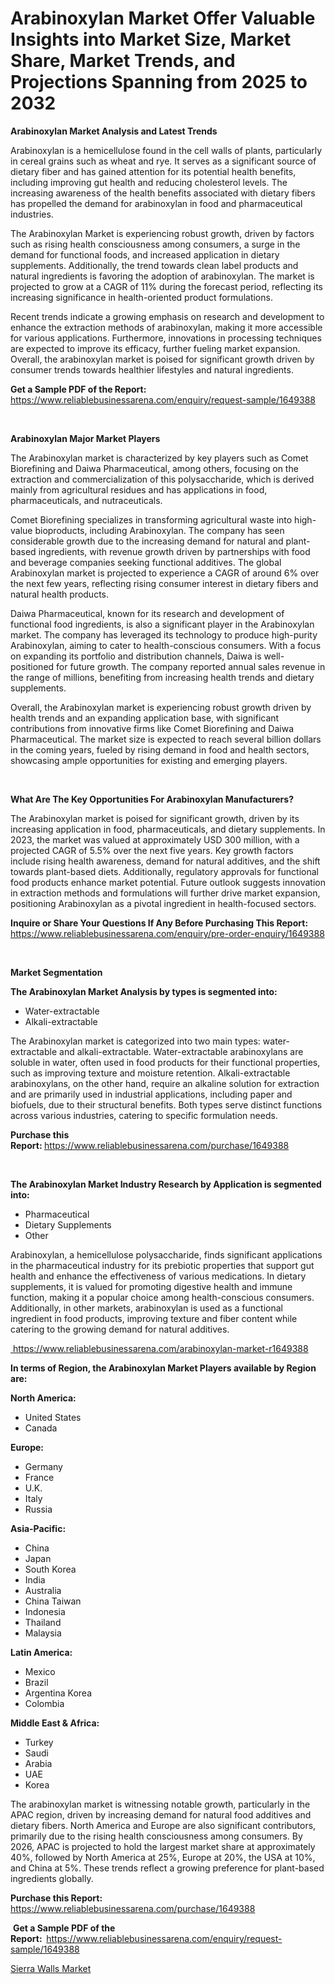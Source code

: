 <p><h1>Arabinoxylan Market Offer Valuable Insights into Market Size, Market Share, Market Trends, and Projections Spanning from 2025 to 2032</h1></p><p><strong>Arabinoxylan Market Analysis and Latest Trends</strong></p>
<p><p>Arabinoxylan is a hemicellulose found in the cell walls of plants, particularly in cereal grains such as wheat and rye. It serves as a significant source of dietary fiber and has gained attention for its potential health benefits, including improving gut health and reducing cholesterol levels. The increasing awareness of the health benefits associated with dietary fibers has propelled the demand for arabinoxylan in food and pharmaceutical industries.</p><p>The Arabinoxylan Market is experiencing robust growth, driven by factors such as rising health consciousness among consumers, a surge in the demand for functional foods, and increased application in dietary supplements. Additionally, the trend towards clean label products and natural ingredients is favoring the adoption of arabinoxylan. The market is projected to grow at a CAGR of 11% during the forecast period, reflecting its increasing significance in health-oriented product formulations.</p><p>Recent trends indicate a growing emphasis on research and development to enhance the extraction methods of arabinoxylan, making it more accessible for various applications. Furthermore, innovations in processing techniques are expected to improve its efficacy, further fueling market expansion. Overall, the arabinoxylan market is poised for significant growth driven by consumer trends towards healthier lifestyles and natural ingredients.</p></p>
<p><strong>Get a Sample PDF of the Report:&nbsp;</strong> <a href="https://www.reliablebusinessarena.com/enquiry/request-sample/1649388?utm_campaign=3041&utm_medium=2&utm_source=Github&utm_content=ia&utm_term=01042025&utm_id=arabinoxylan">https://www.reliablebusinessarena.com/enquiry/request-sample/1649388</a></p>
<p>&nbsp;</p>
<p><strong>Arabinoxylan Major Market Players</strong></p>
<p><p>The Arabinoxylan market is characterized by key players such as Comet Biorefining and Daiwa Pharmaceutical, among others, focusing on the extraction and commercialization of this polysaccharide, which is derived mainly from agricultural residues and has applications in food, pharmaceuticals, and nutraceuticals.</p><p>Comet Biorefining specializes in transforming agricultural waste into high-value bioproducts, including Arabinoxylan. The company has seen considerable growth due to the increasing demand for natural and plant-based ingredients, with revenue growth driven by partnerships with food and beverage companies seeking functional additives. The global Arabinoxylan market is projected to experience a CAGR of around 6% over the next few years, reflecting rising consumer interest in dietary fibers and natural health products.</p><p>Daiwa Pharmaceutical, known for its research and development of functional food ingredients, is also a significant player in the Arabinoxylan market. The company has leveraged its technology to produce high-purity Arabinoxylan, aiming to cater to health-conscious consumers. With a focus on expanding its portfolio and distribution channels, Daiwa is well-positioned for future growth. The company reported annual sales revenue in the range of millions, benefiting from increasing health trends and dietary supplements.</p><p>Overall, the Arabinoxylan market is experiencing robust growth driven by health trends and an expanding application base, with significant contributions from innovative firms like Comet Biorefining and Daiwa Pharmaceutical. The market size is expected to reach several billion dollars in the coming years, fueled by rising demand in food and health sectors, showcasing ample opportunities for existing and emerging players.</p></p>
<p>&nbsp;</p>
<p><strong>What Are The Key Opportunities For Arabinoxylan Manufacturers?</strong></p>
<p><p>The Arabinoxylan market is poised for significant growth, driven by its increasing application in food, pharmaceuticals, and dietary supplements. In 2023, the market was valued at approximately USD 300 million, with a projected CAGR of 5.5% over the next five years. Key growth factors include rising health awareness, demand for natural additives, and the shift towards plant-based diets. Additionally, regulatory approvals for functional food products enhance market potential. Future outlook suggests innovation in extraction methods and formulations will further drive market expansion, positioning Arabinoxylan as a pivotal ingredient in health-focused sectors.</p></p>
<p><strong>Inquire or Share Your Questions If Any Before Purchasing This Report:</strong> <a href="https://www.reliablebusinessarena.com/enquiry/pre-order-enquiry/1649388?utm_campaign=3041&utm_medium=2&utm_source=Github&utm_content=ia&utm_term=01042025&utm_id=arabinoxylan">https://www.reliablebusinessarena.com/enquiry/pre-order-enquiry/1649388</a></p>
<p>&nbsp;</p>
<p><strong>Market Segmentation</strong></p>
<p><strong>The Arabinoxylan Market Analysis by types is segmented into:</strong></p>
<p><ul><li>Water-extractable</li><li>Alkali-extractable</li></ul></p>
<p><p>The Arabinoxylan market is categorized into two main types: water-extractable and alkali-extractable. Water-extractable arabinoxylans are soluble in water, often used in food products for their functional properties, such as improving texture and moisture retention. Alkali-extractable arabinoxylans, on the other hand, require an alkaline solution for extraction and are primarily used in industrial applications, including paper and biofuels, due to their structural benefits. Both types serve distinct functions across various industries, catering to specific formulation needs.</p></p>
<p><strong>Purchase this Report:&nbsp;</strong><a href="https://www.reliablebusinessarena.com/purchase/1649388?utm_campaign=3041&utm_medium=2&utm_source=Github&utm_content=ia&utm_term=01042025&utm_id=arabinoxylan">https://www.reliablebusinessarena.com/purchase/1649388</a></p>
<p>&nbsp;</p>
<p><strong>The Arabinoxylan Market Industry Research by Application is segmented into:</strong></p>
<p><ul><li>Pharmaceutical</li><li>Dietary Supplements</li><li>Other</li></ul></p>
<p><p>Arabinoxylan, a hemicellulose polysaccharide, finds significant applications in the pharmaceutical industry for its prebiotic properties that support gut health and enhance the effectiveness of various medications. In dietary supplements, it is valued for promoting digestive health and immune function, making it a popular choice among health-conscious consumers. Additionally, in other markets, arabinoxylan is used as a functional ingredient in food products, improving texture and fiber content while catering to the growing demand for natural additives.</p></p>
<p><a href="https://www.reliablebusinessarena.com/arabinoxylan-market-r1649388?utm_campaign=3041&utm_medium=2&utm_source=Github&utm_content=ia&utm_term=01042025&utm_id=arabinoxylan">&nbsp;https://www.reliablebusinessarena.com/arabinoxylan-market-r1649388</a></p>
<p><strong>In terms of Region, the Arabinoxylan Market Players available by Region are:</strong></p>
<p>
    <p> <strong> North America: </strong>
        <ul>
            <li>United States</li>
            <li>Canada</li>
        </ul>
        </p> 
    <p> <strong> Europe: </strong>
        <ul>
            <li>Germany</li>
            <li>France</li>
            <li>U.K.</li>
            <li>Italy</li>
            <li>Russia</li>
        </ul>
        </p> 
    <p> <strong> Asia-Pacific: </strong>
        <ul>
            <li>China</li>
            <li>Japan</li>
            <li>South Korea</li>
            <li>India</li>
            <li>Australia</li>
            <li>China Taiwan</li>
            <li>Indonesia</li>
            <li>Thailand</li>
            <li>Malaysia</li>
        </ul>
        </p> 
    <p> <strong> Latin America: </strong>
        <ul>
            <li>Mexico</li>
            <li>Brazil</li>
            <li>Argentina Korea</li>
            <li>Colombia</li>
        </ul>
        </p> 
    <p> <strong> Middle East & Africa: </strong>
        <ul>
            <li>Turkey</li>
            <li>Saudi</li>
            <li>Arabia</li>
            <li>UAE</li>
            <li>Korea</li>
        </ul>
    </p>
    </p>
<p><p>The arabinoxylan market is witnessing notable growth, particularly in the APAC region, driven by increasing demand for natural food additives and dietary fibers. North America and Europe are also significant contributors, primarily due to the rising health consciousness among consumers. By 2026, APAC is projected to hold the largest market share at approximately 40%, followed by North America at 25%, Europe at 20%, the USA at 10%, and China at 5%. These trends reflect a growing preference for plant-based ingredients globally.</p></p>
<p><strong>Purchase this Report: </strong><a href="https://www.reliablebusinessarena.com/purchase/1649388?utm_campaign=3041&utm_medium=2&utm_source=Github&utm_content=ia&utm_term=01042025&utm_id=arabinoxylan">https://www.reliablebusinessarena.com/purchase/1649388</a></p>
<p>&nbsp;<strong>Get a Sample PDF of the Report:&nbsp;&nbsp;</strong><a href="https://www.reliablebusinessarena.com/enquiry/request-sample/1649388?utm_campaign=3041&utm_medium=2&utm_source=Github&utm_content=ia&utm_term=01042025&utm_id=arabinoxylan">https://www.reliablebusinessarena.com/enquiry/request-sample/1649388</a></p>
<p><strong></strong></p>
<p><p><a href="https://github.com/sefathlehki/Market-Research-Report-List-1/blob/main/sierra-walls-market.md?utm_campaign=3041&utm_medium=2&utm_source=Github&utm_content=ia&utm_term=01042025&utm_id=arabinoxylan">Sierra Walls Market</a></p></p>